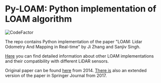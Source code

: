 # Py-LOAM: Python implementation of LOAM algorithm

![CodeFactor](https://www.codefactor.io/repository/github/anastasiia-kornilova/python-LOAM/badge?style=plastic)

The repo contains Python implementation of the paper "LOAM: Lidar Odometry And Mapping in Real-time" by Ji Zhang and 
Sanjiv Singh.

[Here](https://github.com/anastasiia-kornilova/loam-impl) you can find detailed information about other LOAM 
implementations and their compatibility with different LiDAR sensors.

Original paper can be found [here](https://www.ri.cmu.edu/pub_files/2014/7/Ji_LidarMapping_RSS2014_v8.pdf) from 2014.
[There is](https://link.springer.com/article/10.1007/s10514-016-9548-2) also an extended version of the paper in 
Springer Journal from 2017.
